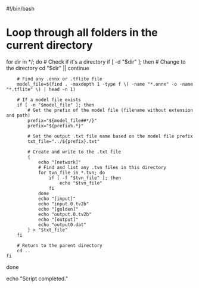#!/bin/bash

# Loop through all folders in the current directory
for dir in */; do
    # Check if it's a directory
    if [ -d "$dir" ]; then
        # Change to the directory
        cd "$dir" || continue

        # Find any .onnx or .tflite file
        model_file=$(find . -maxdepth 1 -type f \( -name "*.onnx" -o -name "*.tflite" \) | head -n 1)

        # If a model file exists
        if [ -n "$model_file" ]; then
            # Get the prefix of the model file (filename without extension and path)
            prefix="${model_file##*/}"
            prefix="${prefix%.*}"

            # Set the output .txt file name based on the model file prefix
            txt_file="../${prefix}.txt"

            # Create and write to the .txt file
            {
                echo "[network]"
                # Find and list any .tvn files in this directory
                for tvn_file in *.tvn; do
                    if [ -f "$tvn_file" ]; then
                        echo "$tvn_file"
                    fi
                done
                echo "[input]"
                echo "input.0.tv2b"
                echo "[golden]"
                echo "output.0.tv2b"
                echo "[output]"
                echo "output0.dat"
            } > "$txt_file"
        fi

        # Return to the parent directory
        cd ..
    fi
done

echo "Script completed."

